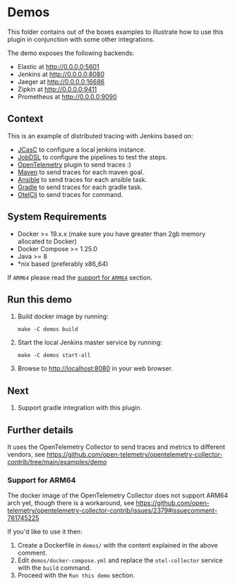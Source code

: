 # Demos

This folder contains out of the boxes examples to illustrate how to use this plugin in conjunction with some other integrations.

The demo exposes the following backends:

- Elastic at http://0.0.0.0:5601
- Jenkins at http://0.0.0.0:8080
- Jaeger at http://0.0.0.0:16686
- Zipkin at http://0.0.0.0:9411
- Prometheus at http://0.0.0.0:9090

## Context

This is an example of distributed tracing with Jenkins based on:

- [JCasC](https://jenkins.io/projects/jcasc/) to configure a local jenkins instance.
- [JobDSL](https://github.com/jenkinsci/job-dsl-plugin/wiki) to configure the pipelines to test the steps.
- [OpenTelemetry](https://github.com/jenkinsci/job-dsl-plugin/wiki) plugin to send traces :)
- [Maven](https://github.com/elastic/opentelemetry-maven-extension) to send traces for each maven goal.
- [Ansible](https://github.com/ansible-collections/community.general/pull/3091) to send traces for each ansible task.
- [Gradle](https://github.com/jkwatson/gradle-otel-tracing) to send traces for each gradle task.
- [OtelCli](https://github.com/equinix-labs/otel-cli) to send traces for command.

## System Requirements

- Docker >= 19.x.x (make sure you have greater than 2gb memory allocated to Docker)
- Docker Compose >= 1.25.0
- Java >= 8
- *nix based (preferably x86_64)

If `ARM64` please read the [support for `ARM64`](#support-for-arm64) section.

## Run this demo


1. Build docker image by running:

   ```
   make -C demos build
   ```

2. Start the local Jenkins master service by running:

   ```
   make -C demos start-all
   ```

3. Browse to <http://localhost:8080> in your web browser.


## Next

1. Support gradle integration with this plugin.

## Further details

It uses the OpenTelemetry Collector to send traces and metrics to different vendors, see https://github.com/open-telemetry/opentelemetry-collector-contrib/tree/main/examples/demo

### Support for ARM64

The docker image of the OpenTelemetry Collector does not support ARM64 arch yet, though there is a workaround, see https://github.com/open-telemetry/opentelemetry-collector-contrib/issues/2379#issuecomment-781745225

If you'd like to use it then:

1. Create a Dockerfile in `demos/` with the content explained in the above comment.
2. Edit `demos/docker-compose.yml` and replace the `otel-collector` service with the `build` command.
3. Proceed with the `Run this demo` section.
